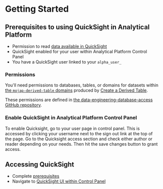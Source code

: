 # Getting Started

## Prerequisites to using QuickSight in Analytical Platform

- Permission to read [data available in QuickSight](/tools/quicksight/#what-data-is-in-quicksight)
- QuickSight enabled for your user within Analytical Platform Control Panel
- You have a QuickSight user linked to your `alpha_user_`

### Permissions

You'll need permissions to databases, tables, or domains for datasets within [the `mojap-derived-table` domains] produced by [Create a Derived Table](/tools/create-a-derived-table).

These permissions are defined in [the data-engineering-database-access GitHub repository].

### Enable QuickSight in Analytical Platform Control Panel

To enable Quicksight, go to your user page in control panel. This is accessed by clicking your username next to the sign out link at the top of the page. Go to the Quicksight access section and check either author or reader depending on your needs. Then hit the save changes button to grant access.

## Accessing QuickSight

- Complete [prerequisites](#prerequisites-to-using-quicksight-in-analytical-platform)
- Navigate to [QuickSight UI within Control Panel]

<!-- External links -->

[the `mojap-derived-table` domains]: https://github.com/moj-analytical-services/create-a-derived-table/tree/main/mojap_derived_tables/models
[the data-engineering-database-access GitHub repository]: https://github.com/moj-analytical-services/data-engineering-database-access/?tab=readme-ov-file#access-to-curated-databases
[Azure portal]: https://portal.azure.com/
[\#analytical-platform-quicksight-mvp]: https://moj.enterprise.slack.com/archives/C07LAJB86TZ
[Analytical Platform]: https://analytical-platform.service.justice.gov.uk/
[QuickSight UI within Control Panel]: https://controlpanel.services.analytical-platform.service.justice.gov.uk/quicksight/
